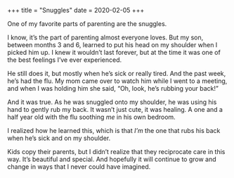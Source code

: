 +++
title = "Snuggles"
date = 2020-02-05
+++

One of my favorite parts of parenting are the snuggles.

I know, it’s the part of parenting almost everyone loves. But my son, between months 3 and 6, learned to put his head on my shoulder when I picked him up. I knew it wouldn’t last forever, but at the time it was one of the best feelings I’ve ever experienced.

He still does it, but mostly when he’s sick or really tired. And the past week, he’s had the flu. My mom came over to watch him while I went to a meeting, and when I was holding him she said, “Oh, look, he’s rubbing your back!&#8221;

And it was true. As he was snuggled onto my shoulder, he was using his hand to gently rub my back. It wasn’t just cute, it was healing. A one and a half year old with the flu soothing _me_ in his own bedroom.

I realized how he learned this, which is that _I’m_ the one that rubs his back when he’s sick and on my shoulder.

Kids copy their parents, but I didn’t realize that they reciprocate care in this way. It’s beautiful and special. And hopefully it will continue to grow and change in ways that I never could have imagined.